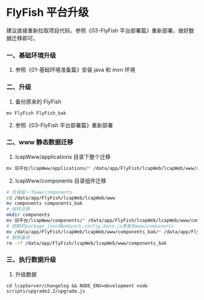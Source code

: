 # FlyFish 平台升级

建议直接重新拉取项目代码，参照《03-FlyFish 平台部署篇》重新部署，做好数据迁移即可。

### 一、基础环境升级

1. 参照《01-基础环境准备篇》安装 java 和 mvn 环境

### 二、升级

1. 备份原来的 FlyFish

```
mv FlyFish FlyFish_bak
```

2. 参照《03-FlyFish 平台部署篇》重新部署

### 二、www 静态数据迁移

1. lcapWww/applications 目录下整个迁移

```bash
mv 旧平台/lcapWww/applications/* /data/app/FlyFish/lcapWeb/lcapWeb/www/applications
```

2. lcapWww/components 目录组件迁移

```bash
# 先保留一下www/components
cd /data/app/FlyFish/lcapWeb/lcapWeb/www
mv components components_bak
# 组件迁移
mkdir components
mv 旧平台/lcapWww/components/* /data/app/FlyFish/lcapWeb/lcapWeb/www/components
# 把新的package.json和webpack.config.base.js更新到www/components
mv /data/app/FlyFish/lcapWeb/lcapWeb/www/components_bak/* /data/app/FlyFish/lcapWeb/lcapWeb/www/components
# 删除备份
rm -rf /data/app/FlyFish/lcapWeb/lcapWeb/www/components_bak
```

### 三、执行数据升级

1. 升级数据

```
cd lcapServer/changelog && NODE_ENV=development node scripts/upgrade2.2/upgrade.js
```
